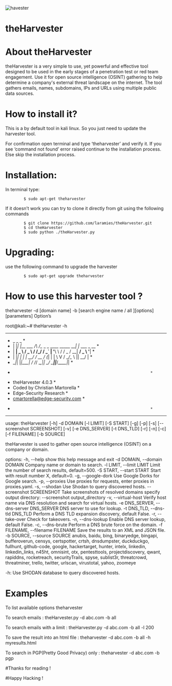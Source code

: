 ![havester](https://user-images.githubusercontent.com/106522935/173199264-f445ce77-8da7-4b4f-bef1-51ba4b72b408.png)
# theHarvester

# About theHarvester
theHarvester is a very simple to use, yet powerful and effective tool designed to be used in the early stages of a penetration test or red team engagement. Use it for open source intelligence (OSINT) gathering to help determine a company's external threat landscape on the internet. The tool gathers emails, names, subdomains, IPs and URLs using multiple public data sources.

# How to install it?
This is a by default tool in kali linux. So you just need to update the harvester tool.

For confirmation open terminal and type ‘theharvester’ and verify it. If  you see ‘command not found’ error raised continue to the installation process. Else skip the installation process.

# Installation:
In terminal type:

            $ sudo apt-get theharvester
If it doesn’t work you can try to clone it directly from git using the following commands

            $ git clone https://github.com/laramies/theHarvester.git
            $ cd theHarvester
            $ sudo python ./theHarvester.py
            
# Upgrading:
use the following command to upgrade the harvester

            $ sudo apt-get upgrade theharvester

# How to use this harvester tool ?
  theharvester -d [domain name] -b [search engine name / all ][options] [parameters]
Option’s

 root@kali:~# theHarvester -h

 *******************************************************************
 *  _   _                                            _             *
 * | |_| |__   ___    /\  /\__ _ _ ____   _____  ___| |_ ___ _ __  *
 * | __|  _ \ / _ \  / /_/ / _` | '__\ \ / / _ \/ __| __/ _ \ '__| *
 * | |_| | | |  __/ / __  / (_| | |   \ V /  __/\__ \ ||  __/ |    *
 *  \__|_| |_|\___| \/ /_/ \__,_|_|    \_/ \___||___/\__\___|_|    *
 *                                                                 *
 * theHarvester 4.0.3                                              *
 * Coded by Christian Martorella                                   *
 * Edge-Security Research                                          *
 * cmartorella@edge-security.com                                   *
 *                                                                 *
 ******************************************************************* 


 usage: theHarvester [-h] -d DOMAIN [-l LIMIT] [-S START] [-g] [-p] [-s]
                     [--screenshot SCREENSHOT] [-v] [-e DNS_SERVER]
                     [-t DNS_TLD] [-r] [-n] [-c] [-f FILENAME] [-b SOURCE]

 theHarvester is used to gather open source intelligence (OSINT) on a company
 or domain.

 options:
   -h, --help            show this help message and exit
   -d DOMAIN, --domain DOMAIN
                         Company name or domain to search.
  -l LIMIT, --limit LIMIT
                         Limit the number of search results, default=500.
   -S START, --start START
                         Start with result number X, default=0.
   -g, --google-dork     Use Google Dorks for Google search.
   -p, --proxies         Use proxies for requests, enter proxies in
                         proxies.yaml.
   -s, --shodan          Use Shodan to query discovered hosts.
   --screenshot SCREENSHOT
                        Take screenshots of resolved domains specify output
                        directory: --screenshot output_directory
   -v, --virtual-host    Verify host name via DNS resolution and search for
                        virtual hosts.
   -e DNS_SERVER, --dns-server DNS_SERVER
                        DNS server to use for lookup.
  -t DNS_TLD, --dns-tld DNS_TLD
                         Perform a DNS TLD expansion discovery, default False.
   -r, --take-over       Check for takeovers.
   -n, --dns-lookup      Enable DNS server lookup, default False.
   -c, --dns-brute       Perform a DNS brute force on the domain.
   -f FILENAME, --filename FILENAME
                        Save the results to an XML and JSON file.
   -b SOURCE, --source SOURCE
                        anubis, baidu, bing, binaryedge, bingapi,
                        bufferoverun, censys, certspotter, crtsh, dnsdumpster,
                        duckduckgo, fullhunt, github-code, google,
                        hackertarget, hunter, intelx, linkedin,
                        linkedin_links, n45ht, omnisint, otx, pentesttools,
                        projectdiscovery, qwant, rapiddns, rocketreach,
                        securityTrails, spyse, sublist3r, threatcrowd,
                        threatminer, trello, twitter, urlscan, virustotal,
                        yahoo, zoomeye

 -h: Use SHODAN database to query discovered hosts.

# Examples
To list available options
        theharvester
        
To search emails :
        theHarvester.py -d abc.com -b all
        
To search emails with a limit :
        theHarvester.py -d abc.com -b all -l 200
        
To save the result into an html file :
        theharvester -d abc.com -b all -h myresults.html
        
 To search in PGP(Pretty Good Privacy) only :
        theharvester -d abc.com -b pgp     


#Thanks for reading !

#Happy Hacking !
